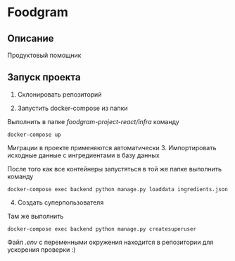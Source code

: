 # Foodgram
## Описание

Продуктовый помощник

## Запуск проекта

1. Склонировать репозиторий

2. Запустить docker-compose из папки

Выполнить в папке _foodgram-project-react/infra_ команду

```
docker-compose up
```
Миграции в проекте применяются автоматически
3. Импортировать исходные данные с ингредиентами в базу данных

После того как все контейнеры запустяться в той же папке выполнить команду
```
docker-compose exec backend python manage.py loaddata ingredients.json
```
4. Создать суперпользователя

Там же выполнить

```
docker-compose exec backend python manage.py createsuperuser
```

Файл _.env_ с переменными окружения находится в репозитории для ускорения проверки :)

